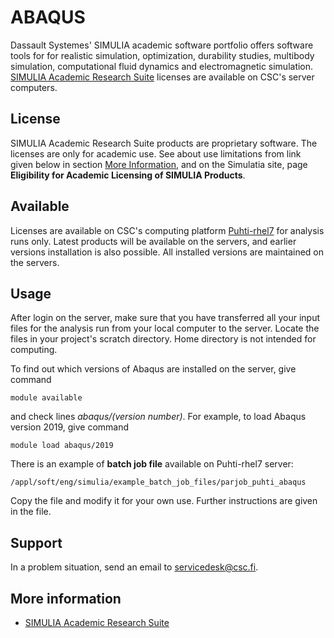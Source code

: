 # ABAQUS

Dassault Systemes' SIMULIA academic software portfolio offers software tools for for realistic simulation, optimization, durability studies, multibody simulation, computational fluid dynamics and electromagnetic simulation. [SIMULIA Academic Research Suite](https://www.3ds.com/products-services/simulia/academia/) licenses are available on CSC's server computers. 

## License

SIMULIA Academic Research Suite products are proprietary software. The licenses are only for academic use.  See about use limitations from link given below in section [More Information](#more-information), and on the Simulatia site, page **Eligibility for Academic Licensing of SIMULIA Products**.


## Available

Licenses are available on CSC's computing platform [Puhti-rhel7](../computing/available-systems.md) for analysis runs only. Latest products will be available on the servers, and earlier versions installation is also possible.  All installed versions are maintained on the servers.

## Usage

After login on the server, make sure that you have transferred all your input files for the analysis run from your local computer to the server.  Locate the files in your project's scratch directory.  Home directory is not intended for computing.

To find out which versions of Abaqus are installed on the server, give command

    module available

and check lines *abaqus/(version number)*. For example, to load Abaqus version 2019, give command

    module load abaqus/2019

There is an example of **batch job file** available on Puhti-rhel7 server:

    /appl/soft/eng/simulia/example_batch_job_files/parjob_puhti_abaqus

Copy the file and modify it for your own use. Further instructions are given in the file.

## Support

In a problem situation, send an email to servicedesk@csc.fi.

## More information

* [SIMULIA Academic Research Suite](https://www.3ds.com/products-services/simulia/academia/)

